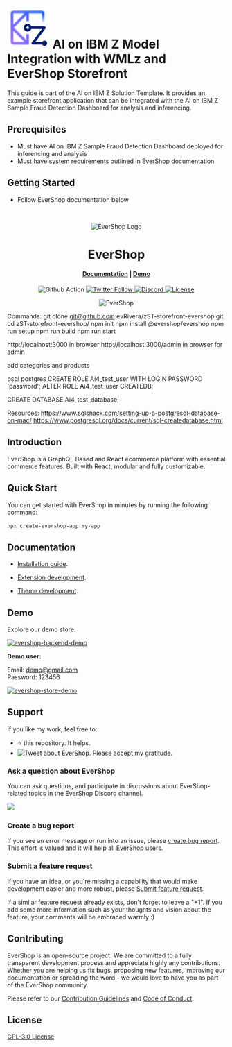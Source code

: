 
# ![alt text](./imgs/ai-on-z-icon.svg) AI on IBM Z Model Integration with WMLz and EverShop Storefront
This guide is part of the AI on IBM Z Solution Template. It provides an example storefront application that can be integrated with the AI on IBM Z Sample Fraud Detection Dashboard for analysis and inferencing.

## Prerequisites
- Must have AI on IBM Z Sample Fraud Detection Dashboard deployed for inferencing and analysis
- Must have system requirements outlined in EverShop documentation

## Getting Started
- Follow EverShop documentation below

<p>&nbsp;&nbsp;&nbsp;&nbsp;&nbsp;&nbsp;</p>
<p align="center">
<img width="60" height="68" alt="EverShop Logo" src="https://evershop.io/img/logo.png"/>
</p>
<p align="center">
  <h1 align="center">EverShop</h1>
</p>
<h4 align="center">
    <a href="https://evershop.io/docs/development/getting-started/introduction">Documentation</a> |
    <a href="https://demo.evershop.io/">Demo</a>
</h4>

<p align="center">
  <img src="https://github.com/nodeonline/nodejscart/actions/workflows/build.yml/badge.svg" alt="Github Action">
  <a href="https://twitter.com/evershopjs">
    <img alt="Twitter Follow" src="https://img.shields.io/twitter/follow/evershopjs?style=social">
  </a>
  <a href="https://discord.gg/GSzt7dt7RM">
    <img src="https://img.shields.io/discord/757179260417867879?label=discord" alt="Discord">
  </a>
  <a href="https://opensource.org/licenses/GPL-3.0">
    <img src="https://img.shields.io/badge/License-GPLv3-blue.svg" alt="License">
  </a>
</p>

<p align="center">
<img alt="EverShop" width="950" src="https://raw.githubusercontent.com/evershopcommerce/evershop/dev/.github/images/banner.png"/>
</p>


Commands:
git clone git@github.com:evRivera/zST-storefront-evershop.git
cd zST-storefront-evershop/
npm init
npm install @evershop/evershop
npm run setup
npm run build
npm run start

http://localhost:3000 in browser
http://localhost:3000/admin in browser for admin

add categories and products



psql postgres
CREATE ROLE Ai4_test_user WITH LOGIN PASSWORD 'password';
ALTER ROLE Ai4_test_user CREATEDB;

CREATE DATABASE Ai4_test_database;


Resources:
https://www.sqlshack.com/setting-up-a-postgresql-database-on-mac/
https://www.postgresql.org/docs/current/sql-createdatabase.html


## Introduction

EverShop is a GraphQL Based and React ecommerce platform with essential commerce features. Built with React, modular and fully customizable.

## Quick Start

You can get started with EverShop in minutes by running the following command:

```bash
npx create-evershop-app my-app
```

## Documentation

- [Installation guide](https://evershop.io/docs/development/getting-started/installation-guide).

- [Extension development](https://evershop.io/docs/development/module/create-your-first-extension).

- [Theme development](https://evershop.io/docs/development/theme/theme-overview).


## Demo

Explore our demo store.

<p align="left">
  <a href="https://demo.evershop.io/admin" target="_blank">
    <img alt="evershop-backend-demo" height="35" alt="EverShop Admin Demo" src="https://raw.githubusercontent.com/evershopcommerce/evershop/dev/.github/images/evershop-admin-demo.png"/>
  </a>
</p>
<b>Demo user:</b>

Email: demo@gmail.com<br/>
Password: 123456

<p align="left">
  <a href="https://demo.evershop.io/" target="_blank">
    <img alt="evershop-store-demo" height="35" alt="EverShop Store Demo" src="https://raw.githubusercontent.com/evershopcommerce/evershop/dev/.github/images/evershop-store-front-demo.png"/>
  </a>
</p>

## Support

If you like my work, feel free to:

- ⭐ this repository. It helps.
- [![Tweet](https://img.shields.io/twitter/url/http/shields.io.svg?style=social)][tweet] about EverShop. Please accept my gratitude.

[tweet]: https://twitter.com/intent/tweet?url=https%3A%2F%2Fgithub.com%2Fevershopcommerce%2Fevershop&text=Awesome%20React%20Ecommerce%20Project&hashtags=react,ecommerce,expressjs,graphql
### Ask a question about EverShop

You can ask questions, and participate in discussions about EverShop-related topics in the EverShop Discord channel.

<a href="https://discord.gg/GSzt7dt7RM"><img src="https://raw.githubusercontent.com/evershopcommerce/evershop/dev/.github/images/discord_banner_github.svg" /></a>

### Create a bug report

If you see an error message or run into an issue, please [create bug report](https://github.com/evershopcommerce/evershop/issues/new). This effort is valued and it will help all EverShop users.


### Submit a feature request

If you have an idea, or you're missing a capability that would make development easier and more robust, please [Submit feature request](https://github.com/evershopcommerce/evershop/issues/new).

If a similar feature request already exists, don't forget to leave a "+1".
If you add some more information such as your thoughts and vision about the feature, your comments will be embraced warmly :)

## Contributing

EverShop is an open-source project. We are committed to a fully transparent development process and appreciate highly any contributions. Whether you are helping us fix bugs, proposing new features, improving our documentation or spreading the word - we would love to have you as part of the EverShop community.

Please refer to our [Contribution Guidelines](./CONTRIBUTING.md) and [Code of Conduct](./CODE_OF_CONDUCT.md).

## License

[GPL-3.0 License](https://github.com/evershopcommerce/evershop/blob/main/LICENSE)
